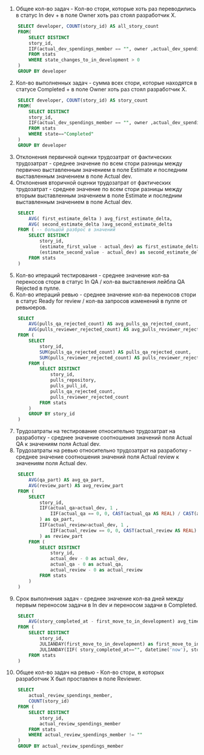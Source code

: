 
1. Общее кол-во задач - Кол-во стори, которые хоть раз переводились в статус In dev + в поле Owner хоть раз стоял разработчик Х.
```sql
    SELECT developer, COUNT(story_id) AS all_story_count
    FROM(
    	SELECT DISTINCT 
    	story_id,
    	IIF(actual_dev_spendings_member == "", owner ,actual_dev_spendings_member ) AS developer 
    	FROM stats
    	WHERE state_changes_to_in_development > 0
    )
    GROUP BY developer
```

2. Кол-во выполненных задач - сумма всех стори, которые находятся в статусе Completed + в поле Owner хоть раз стоял разработчик Х.
```sql
    SELECT developer, COUNT(story_id) AS story_count
    FROM(
    	SELECT DISTINCT 
    	story_id,
    	IIF(actual_dev_spendings_member == "", owner ,actual_dev_spendings_member ) AS developer
    	FROM stats
    	WHERE state=="Completed"
    )
    GROUP BY developer
```

3. Отклонения первичной оценки трудозатрат от фактических трудозатрат - среднее значение по всем стори разницы между первично выставленным значением в поле Estimate и последним выставленным значением в поле Actual dev.
4. Отклонения вторичной оценки трудозатрат от фактических трудозатрат - среднее значение по всем стори разницы между вторым выставленным значением в поле Estimate и последним выставленным значением в поле Actual dev.
```sql
    SELECT 
    	AVG( first_estimate_delta ) avg_first_estimate_delta,
    	AVG( second_estimate_delta )avg_second_estimate_delta
    FROM ( -- большой разброс в значений
    	SELECT DISTINCT
    		story_id,
    		(estimate_first_value - actual_dev) as first_estimate_delta,
    		(estimate_second_value - actual_dev) as second_estimate_delta
    	FROM stats
    )
```

5. Кол-во итераций тестирования - среднее значение кол-ва переносов стори в статус In QA / кол-ва выставления лейбла QA Rejected в пулле.
6. Кол-во итераций ревью - среднее значение кол-ва переносов стори в статус Ready for review / кол-ва запросов изменений в пулле от ревьюеров.
```sql
    SELECT 
    	AVG(pulls_qa_rejected_count) AS avg_pulls_qa_rejected_count,
    	AVG(pulls_reviewer_rejected_count) AS avg_pulls_reviewer_rejected_count
    FROM (
    	SELECT 
    		story_id,
    		SUM(pulls_qa_rejected_count) AS pulls_qa_rejected_count,
    		SUM(pulls_reviewer_rejected_count) AS pulls_reviewer_rejected_count
    	FROM (
    		SELECT DISTINCT
    			story_id,
    			pulls_repository,
    			pulls_pull_id,
    			pulls_qa_rejected_count,
    			pulls_reviewer_rejected_count
    		FROM stats
    	)
    	GROUP BY story_id
    )
```

7. Трудозатраты на тестирование относительно трудозатрат на разработку - среднее значение соотношения значений поля Actual QA к значениям поля Actual dev.
8. Трудозатраты на ревью относительно трудозатрат на разработку - среднее значение соотношения значений поля Actual review к значениям поля Actual dev.
```sql
    SELECT 
    	AVG(qa_part) AS avg_qa_part,
    	AVG(review_part) AS avg_review_part
    FROM (
    	SELECT 
    		story_id,
    		IIF(actual_qa>actual_dev, 1 , 
    			IIF(actual_qa == 0, 0, CAST(actual_qa AS REAL) / CAST(actual_dev AS REAL))
    		) as qa_part,
    		IIF(actual_review>actual_dev, 1 , 
    			IIF(actual_review == 0, 0, CAST(actual_review AS REAL) / CAST(actual_dev AS REAL))
    		) as review_part
    	FROM (
    		SELECT DISTINCT
    			story_id,
    			actual_dev - 0 as actual_dev,
    			actual_qa - 0 as actual_qa,
    			actual_review - 0 as actual_review
    		FROM stats
    	)
    )
```

9. Срок выполнения задач - среднее значение кол-ва дней между первым переносом задачи в In dev и переносом задачи в Completed.
```sql
    SELECT 
    	AVG(story_completed_at - first_move_to_in_development) avg_time_in_dev
    FROM (
    	SELECT DISTINCT
    		story_id,
    		JULIANDAY(first_move_to_in_development) as first_move_to_in_development,
    		JULIANDAY(IIF( story_completed_at=="", datetime('now'), story_completed_at)) as story_completed_at
    	FROM stats
    )
```

10. Общее кол-во задач на ревью - Кол-во стори, в которых разработчик Х был проставлен в поле Reviewer.
```sql
    SELECT 
    	actual_review_spendings_member,
    	COUNT(story_id)
    FROM (
    	SELECT DISTINCT
    		story_id,
    		actual_review_spendings_member
    	FROM stats
    	WHERE actual_review_spendings_member != ""
    )
    GROUP BY actual_review_spendings_member
```
